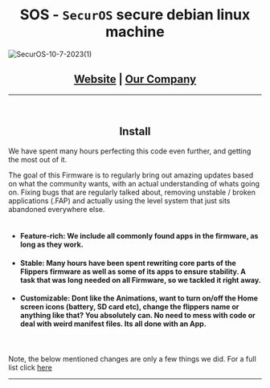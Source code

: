 <h1 align="center">SOS - <code>SecurOS</code> secure debian linux machine</h1>

![SecurOS-10-7-2023(1)](https://github.com/PhilipPanda/SecurOS/assets/123938029/a5546e71-8717-42a7-a23c-a883d8f1a593)

<h2 align="center">
  <a href="https://securos.org">Website</a> | <a href="https://templeenterprise.com ">Our Company</a>
</h2>

-----
<br>
<h2 align="center">Install</h2>

We have spent many hours perfecting this code even further, and getting the most out of it.

The goal of this Firmware is to regularly bring out amazing updates based on what the community wants, with an actual understanding of whats going on. Fixing bugs that are regularly talked about, removing unstable / broken applications (.FAP) and actually using the level system that just sits abandoned everywhere else.
<br><br>
- <h4>Feature-rich: We include all commonly found apps in the firmware, as long as they work.</h4>

- <h4>Stable: Many hours have been spent rewriting core parts of the Flippers firmware as well as some of its apps to ensure stability. A task that was long needed on all Firmware, so we tackled it right away.</h4>

- <h4>Customizable: Dont like the Animations, want to turn on/off the Home screen icons (battery, SD card etc), change the flippers name or anything like that? You absolutely can. No need to mess with code or deal with weird manifest files. Its all done with an App.</h4>
<br><br>
Note, the below mentioned changes are only a few things we did. For a full list click [here](https://github.com/Flipper-XFW/Xtreme-Firmware/wiki/Customization)

-----
